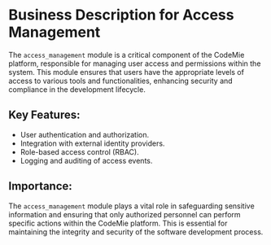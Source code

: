 # Business Description for Access Management

The `access_management` module is a critical component of the CodeMie platform, responsible for managing user access and permissions within the system. This module ensures that users have the appropriate levels of access to various tools and functionalities, enhancing security and compliance in the development lifecycle.

## Key Features:
- User authentication and authorization.
- Integration with external identity providers.
- Role-based access control (RBAC).
- Logging and auditing of access events.

## Importance:
The `access_management` module plays a vital role in safeguarding sensitive information and ensuring that only authorized personnel can perform specific actions within the CodeMie platform. This is essential for maintaining the integrity and security of the software development process.